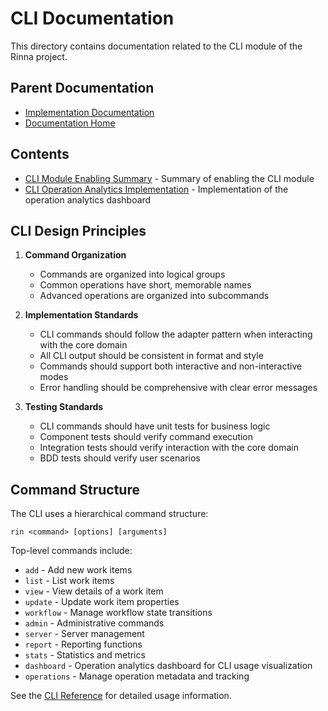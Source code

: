 # CLI Documentation

This directory contains documentation related to the CLI module of the Rinna project.

## Parent Documentation
- [Implementation Documentation](../README.md)
- [Documentation Home](../../README.md)

## Contents

- [CLI Module Enabling Summary](./CLI_MODULE_ENABLING_SUMMARY.md) - Summary of enabling the CLI module
- [CLI Operation Analytics Implementation](../CLI_OPERATION_ANALYTICS_IMPLEMENTATION.md) - Implementation of the operation analytics dashboard

## CLI Design Principles

1. **Command Organization**
   - Commands are organized into logical groups
   - Common operations have short, memorable names
   - Advanced operations are organized into subcommands

2. **Implementation Standards**
   - CLI commands should follow the adapter pattern when interacting with the core domain
   - All CLI output should be consistent in format and style
   - Commands should support both interactive and non-interactive modes
   - Error handling should be comprehensive with clear error messages

3. **Testing Standards**
   - CLI commands should have unit tests for business logic
   - Component tests should verify command execution
   - Integration tests should verify interaction with the core domain
   - BDD tests should verify user scenarios

## Command Structure

The CLI uses a hierarchical command structure:

```
rin <command> [options] [arguments]
```

Top-level commands include:
- `add` - Add new work items
- `list` - List work items
- `view` - View details of a work item
- `update` - Update work item properties
- `workflow` - Manage workflow state transitions
- `admin` - Administrative commands
- `server` - Server management
- `report` - Reporting functions
- `stats` - Statistics and metrics
- `dashboard` - Operation analytics dashboard for CLI usage visualization
- `operations` - Manage operation metadata and tracking

See the [CLI Reference](../../guides/user/cli-reference.md) for detailed usage information.